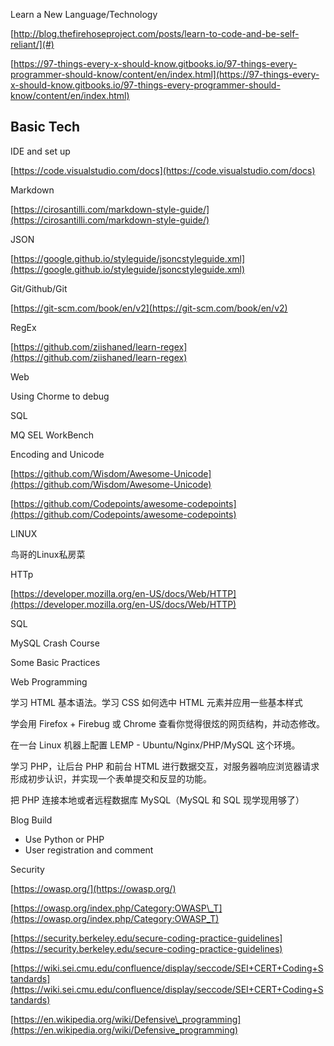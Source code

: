 Learn a New Language/Technology

[http://blog.thefirehoseproject.com/posts/learn-to-code-and-be-self-reliant/](#)

[https://97-things-every-x-should-know.gitbooks.io/97-things-every-programmer-should-know/content/en/index.html](https://97-things-every-x-should-know.gitbooks.io/97-things-every-programmer-should-know/content/en/index.html)

## Basic Tech

IDE and set up

[https://code.visualstudio.com/docs](https://code.visualstudio.com/docs)

Markdown

[https://cirosantilli.com/markdown-style-guide/](https://cirosantilli.com/markdown-style-guide/)

JSON

[https://google.github.io/styleguide/jsoncstyleguide.xml](https://google.github.io/styleguide/jsoncstyleguide.xml)

Git/Github/Git

[https://git-scm.com/book/en/v2](https://git-scm.com/book/en/v2)

RegEx

[https://github.com/ziishaned/learn-regex](https://github.com/ziishaned/learn-regex)

Web

Using Chorme to debug

SQL

MQ SEL WorkBench

Encoding and Unicode

[https://github.com/Wisdom/Awesome-Unicode](https://github.com/Wisdom/Awesome-Unicode)

[https://github.com/Codepoints/awesome-codepoints](https://github.com/Codepoints/awesome-codepoints)

LINUX

鸟哥的Linux私房菜

HTTp

[https://developer.mozilla.org/en-US/docs/Web/HTTP](https://developer.mozilla.org/en-US/docs/Web/HTTP)

SQL

MySQL Crash Course

Some Basic Practices

Web Programming

学习 HTML 基本语法。学习 CSS 如何选中 HTML 元素并应用一些基本样式

学会用 Firefox + Firebug 或 Chrome 查看你觉得很炫的网页结构，并动态修改。

在一台 Linux 机器上配置 LEMP - Ubuntu/Nginx/PHP/MySQL 这个环境。

学习 PHP，让后台 PHP 和前台 HTML 进行数据交互，对服务器响应浏览器请求形成初步认识，并实现一个表单提交和反显的功能。

把 PHP 连接本地或者远程数据库 MySQL（MySQL 和 SQL 现学现用够了）

Blog Build

* Use Python or PHP
* User registration and comment

Security

[https://owasp.org/](https://owasp.org/)

[https://owasp.org/index.php/Category:OWASP\_T](https://owasp.org/index.php/Category:OWASP_T)

[https://security.berkeley.edu/secure-coding-practice-guidelines](https://security.berkeley.edu/secure-coding-practice-guidelines)

[https://wiki.sei.cmu.edu/confluence/display/seccode/SEI+CERT+Coding+Standards](https://wiki.sei.cmu.edu/confluence/display/seccode/SEI+CERT+Coding+Standards)

[https://en.wikipedia.org/wiki/Defensive\_programming](https://en.wikipedia.org/wiki/Defensive_programming)

## 



